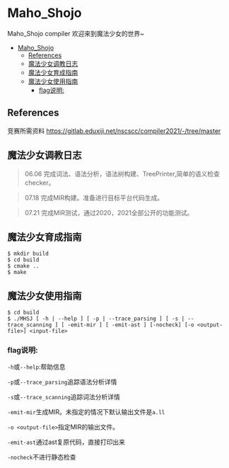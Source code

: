 # Maho_Shojo
Maho_Shojo compiler 欢迎来到魔法少女的世界~

- [Maho_Shojo](#maho_shojo)
  - [References](#references)
  - [魔法少女调教日志](#魔法少女调教日志)
  - [魔法少女育成指南](#魔法少女育成指南)
  - [魔法少女使用指南](#魔法少女使用指南)
    - [flag说明:](#flag说明)

## References
竞赛所需资料
https://gitlab.eduxiji.net/nscscc/compiler2021/-/tree/master


## 魔法少女调教日志
> 06.06 完成词法、语法分析，语法树构建、TreePrinter,简单的语义检查checker。

> 07.18 完成MIR构建。准备进行目标平台代码生成。

> 07.21 完成MIR测试，通过2020，2021全部公开的功能测试。

## 魔法少女育成指南
```shell
$ mkdir build
$ cd build
$ cmake ..
$ make
```

## 魔法少女使用指南
```shell
$ cd build
$ ./MHSJ [ -h | --help ] [ -p | --trace_parsing ] [ -s | --trace_scanning ] [ -emit-mir ] [ -emit-ast ] [-nocheck] [-o <output-file>] <input-file>
```

### flag说明:

`-h`或`--help`:帮助信息

`-p`或`--trace_parsing`追踪语法分析详情

`-s`或`--trace_scanning`追踪词法分析详情

`-emit-mir`生成MIR。未指定的情况下默认输出文件是`a.ll`

`-o <output-file>`指定MIR的输出文件。

`-emit-ast`通过ast复原代码，直接打印出来

`-nocheck`不进行静态检查

